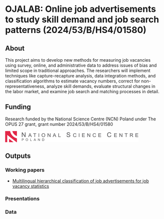 # OJALAB: Online job advertisements to study skill demand and job search patterns (2024/53/B/HS4/01580)

## About

This project aims to develop new methods for measuring job vacancies using survey, online, and administrative data to address issues of bias and limited scope in traditional approaches. The researchers will implement techniques like capture-recapture analysis, data integration methods, and classification algorithms to estimate vacancy numbers, correct for non-representativeness, analyze skill demands, evaluate structural changes in the labor market, and examine job search and matching processes in detail.

## Funding

Research funded by the National Science Centre (NCN) Poland under The OPUS 27 grant, grant number 2024/53/B/HS4/01580

[![](../logo-ncn_en.png)](https://www.ncn.gov.pl/en/)

## Outputs

### Working papers

+ [Multilingual hierarchical classification of job advertisements for job vacancy statistics](https://github.com/OJALAB/paper-job-ads-classifier)

### Presentations

### Data






